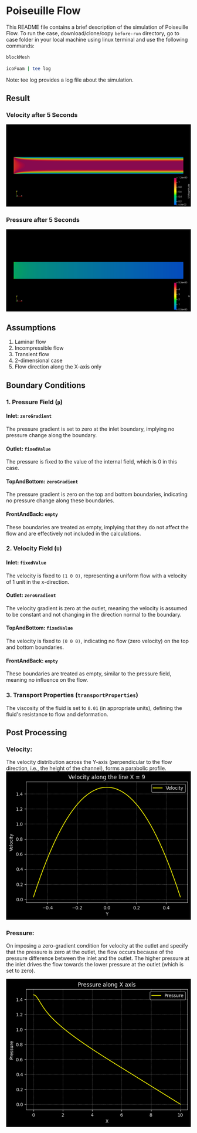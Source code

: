 # Poiseuille Flow

This README file contains a brief description of the simulation of Poiseuille Flow. 
To run the case, download/clone/copy `before-run` directory, go to case folder in your local machine using linux terminal and use the following commands:

```bash
blockMesh
```
```bash
icoFoam | tee log
```
Note: tee log provides a log file about the simulation.



## Result

### Velocity after 5 Seconds
![Velocity](velocity.png)

### Pressure after 5 Seconds
![Pressure](pressure.png)

## Assumptions
1. Laminar flow
2. Incompressible flow
3. Transient flow
4. 2-dimensional case
5. Flow direction along the X-axis only

## Boundary Conditions

### 1. Pressure Field (`p`)

#### Inlet: `zeroGradient`
The pressure gradient is set to zero at the inlet boundary, implying no pressure change along the boundary.

#### Outlet: `fixedValue`
The pressure is fixed to the value of the internal field, which is 0 in this case.

#### TopAndBottom: `zeroGradient`
The pressure gradient is zero on the top and bottom boundaries, indicating no pressure change along these boundaries.

#### FrontAndBack: `empty`
These boundaries are treated as empty, implying that they do not affect the flow and are effectively not included in the calculations.

### 2. Velocity Field (`U`)

#### Inlet: `fixedValue`
The velocity is fixed to `(1 0 0)`, representing a uniform flow with a velocity of 1 unit in the x-direction.

#### Outlet: `zeroGradient`
The velocity gradient is zero at the outlet, meaning the velocity is assumed to be constant and not changing in the direction normal to the boundary.

#### TopAndBottom: `fixedValue`
The velocity is fixed to `(0 0 0)`, indicating no flow (zero velocity) on the top and bottom boundaries.

#### FrontAndBack: `empty`
These boundaries are treated as empty, similar to the pressure field, meaning no influence on the flow.

### 3. Transport Properties (`transportProperties`)

The viscosity of the fluid is set to `0.01` (in appropriate units), defining the fluid's resistance to flow and deformation.

## Post Processing

### Velocity:
The velocity distribution across the Y-axis (perpendicular to the flow direction, i.e., the height of the channel), forms a parabolic profile.
![Velocity](postProcessing/velocity-profile-parallel-to-y-axis.png)

### Pressure:
 On imposing a zero-gradient condition for velocity at the outlet and specify that the pressure is zero at the outlet, the flow occurs because of the pressure difference between the inlet and the outlet. The higher pressure at the inlet drives the flow towards the lower pressure at the outlet (which is set to zero).
 
![Pressure](postProcessing/pressure-along-x-axis.png)
